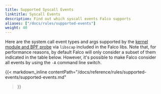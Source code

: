 ```yaml
---
title: Supported Syscall Events
linktitle: Syscall Events
description: Find out which syscall events Falco supports
aliases: ["/docs/rules/supported-events"]
weight: 40
---
```


Here are the system call event types and args supported by the [kernel module and BPF probe](/docs/event-sources/drivers) via `libscap` included in the Falco libs. Note that, for performance reasons, by default Falco will only consider a subset of them indicated in the table below. However, it's possible to make Falco consider all events by using the `-A` command line switch.

<!--
generated with:
falco --list-syscall-events --markdown
-->

{{< markdown_inline
    contentPath="/docs/reference/rules/supported-events/supported-events.md"
>}}
